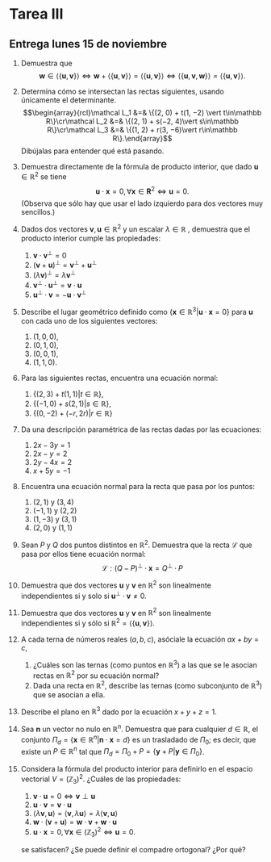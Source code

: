 ﻿# Tarea III

## Entrega lunes 15 de noviembre

1. Demuestra que $$\mathbf w ∈ \langle\{\mathbf u,\mathbf v\}\rangle\iff\mathbf w+\langle\{\mathbf u,\mathbf v\}\rangle = \langle\{\mathbf u,\mathbf v\}\rangle \iff \langle\{\mathbf u,\mathbf v,\mathbf w\}\rangle = \langle\{\mathbf u,\mathbf v\}\rangle.$$
2. Determina cómo se intersectan las rectas siguientes, usando únicamente el determinante. $$\begin{array}{rcl}\mathcal L_1 &=& \{(2, 0) + t(1, −2) \vert t\in\mathbb R\}\cr\mathcal L_2 &=& \{(2, 1) + s(−2, 4)\vert s\in\mathbb R\}\cr\mathcal L_3 &=& \{(1, 2) + r(3, −6)\vert r\in\mathbb R\}.\end{array}$$ Dibújalas para entender qué está pasando.
3. Demuestra directamente de la fórmula de producto interior, que dado $\mathbf u\in\mathbb R^2$ se tiene $$\mathbf u\cdot\mathbf x = 0, \forall\mathbf x\in\mathbf R^2\iff\mathbf u = 0.$$ (Observa que sólo hay que usar el lado izquierdo para dos vectores muy sencillos.)
4. Dados dos vectores $\mathbf v,\mathbf u\in\mathbb R^2$ y un escalar $\lambda\in\mathbb R$ , demuestra que el producto interior cumple las propiedades:
    1. $\mathbf v\cdot\mathbf v^\perp=0$
    2. $(\mathbf v+\mathbf u)^\perp = \mathbf v^\perp+\mathbf u^\perp$
    3. $(\lambda\mathbf v)^\perp = \lambda\mathbf v^\perp$
    4. $\mathbf v^\perp\cdot\mathbf u^\perp = \mathbf v\cdot\mathbf u$
    5. $\mathbf u^\perp\cdot\mathbf v = −\mathbf u\cdot\mathbf v^\perp$
5. Describe el lugar geométrico definido como $\{\mathbf x\in\mathbb R^3\vert\mathbf u\cdot\mathbf x = 0\}$ para $\mathbf u$ con cada uno de los siguientes vectores:
    1. $(1, 0, 0)$,
    2. $(0, 1, 0)$,
    3. $(0, 0, 1)$,
    4. $(1, 1, 0)$.
6. Para las siguientes rectas, encuentra una ecuación normal:
    1. $\{(2, 3) + t(1, 1)\vert t\in\mathbb R\}$,
    2. $\{(−1, 0) + s(2, 1)\vert s\in\mathbb  R\}$,
    3. $\{(0, −2) + (−r, 2r)\vert r \in\mathbb  R\}$
7. Da una descripción paramétrica de las rectas dadas por las ecuaciones:
    1. $2x − 3y = 1$
    2. $2x − y = 2$
    3. $2y − 4x = 2$
    4. $x + 5y = −1$
8. Encuentra una ecuación normal para la recta que pasa por los puntos:
    1. $(2, 1)$ y $(3, 4)$
    2. $(−1, 1)$ y $(2, 2)$
    3. $(1, −3)$ y $(3, 1)$
    4. $(2, 0)$ y $(1, 1)$
9. Sean $P$ y $Q$ dos puntos distintos en $\mathbb R^2$. Demuestra que la recta $\mathcal L$ que pasa por ellos tiene ecuación normal: $$\mathcal L: (Q − P)^\perp\cdot\mathbf x = Q^\perp\cdot P$$
10. Demuestra que dos vectores $\mathbf u$ y $\mathbf v$ en $\mathbb R^2$ son linealmente independientes si y solo si $\mathbf u^\perp\cdot\mathbf v\not = 0$.
11. Demuestra que dos vectores $\mathbf u$ y $\mathbf v$ en $\mathbb R^2$ son linealmente independientes si y sólo si $\mathbb R^2 = \langle\{\mathbf u,\mathbf v\}\rangle$.
12. A cada terna de números reales $(a, b, c)$, asóciale la ecuación $ax + by = c$,
    1. ¿Cuáles son las ternas (como puntos en $\mathbb R^3$) a las que se le asocian rectas en $\mathbb R^2$ por su ecuación normal?
    2. Dada una recta en $\mathbb R^2$, describe las ternas (como subconjunto de $\mathbb R^3$) que se asocian a ella.
13. Describe el plano en $\mathbb R^3$ dado por la ecuación $x + y + z = 1$.
14. Sea $\mathbf n$ un vector no nulo en $\mathbb R^n$. Demuestra que para cualquier $d\in\mathbb R$, el conjunto $\Pi_d = \{\mathbf x\in\mathbb R^n\vert\mathbf n\cdot\mathbf x = d\}$ es un trasladado de $\Pi_0$; es decir, que existe un $P\in\mathbb R^n$ tal que $\Pi_d =\Pi_0 + P = \{\mathbf y + P\vert\mathbf y\in\Pi_0\}$.
15. Considera la fórmula del producto interior para definirlo en el espacio vectorial $V=(\mathbb Z_3)^2$. ¿Cuáles de las propiedades:
	1. $\mathbf v\cdot\mathbf u=0\iff\mathbf v\perp\mathbf u$
	2. $\mathbf u\cdot\mathbf v=\mathbf v\cdot\mathbf u$
	3. $\langle\lambda\mathbf v, \mathbf u\rangle=\langle\mathbf v, \lambda\mathbf u\rangle=\lambda\langle\mathbf v, \mathbf u\rangle$ 
	4. $\mathbf w\cdot(\mathbf v+\mathbf u)=\mathbf w\cdot\mathbf v+\mathbf w\cdot\mathbf u$
	5. $\mathbf u\cdot\mathbf x = 0, \forall\mathbf x\in(\mathbb Z_3)^2\iff\mathbf u = 0.$
	
	se satisfacen? ¿Se puede definir el compadre ortogonal? ¿Por qué?
